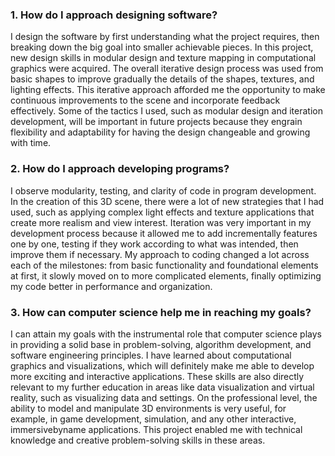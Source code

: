 ### 1. How do I approach designing software?


I design the software by first understanding what the project requires, then breaking down the big goal into smaller achievable pieces. In this project, new design skills in modular design and texture mapping in computational graphics were acquired. The overall iterative design process was used from basic shapes to improve gradually the details of the shapes, textures, and lighting effects. This iterative approach afforded me the opportunity to make continuous improvements to the scene and incorporate feedback effectively. Some of the tactics I used, such as modular design and iteration development, will be important in future projects because they engrain flexibility and adaptability for having the design changeable and growing with time.

### 2. How do I approach developing programs?


I observe modularity, testing, and clarity of code in program development. In the creation of this 3D scene, there were a lot of new strategies that I had used, such as applying complex light effects and texture applications that create more realism and view interest. Iteration was very important in my development process because it allowed me to add incrementally features one by one, testing if they work according to what was intended, then improve them if necessary. My approach to coding changed a lot across each of the milestones: from basic functionality and foundational elements at first, it slowly moved on to more complicated elements, finally optimizing my code better in performance and organization.

### 3. How can computer science help me in reaching my goals?


I can attain my goals with the instrumental role that computer science plays in providing a solid base in problem-solving, algorithm development, and software engineering principles. I have learned about computational graphics and visualizations, which will definitely make me able to develop more exciting and interactive applications. These skills are also directly relevant to my further education in areas like data visualization and virtual reality, such as visualizing data and settings. On the professional level, the ability to model and manipulate 3D environments is very useful, for example, in game development, simulation, and any other interactive, immersivebyname applications. This project enabled me with technical knowledge and creative problem-solving skills in these areas.
